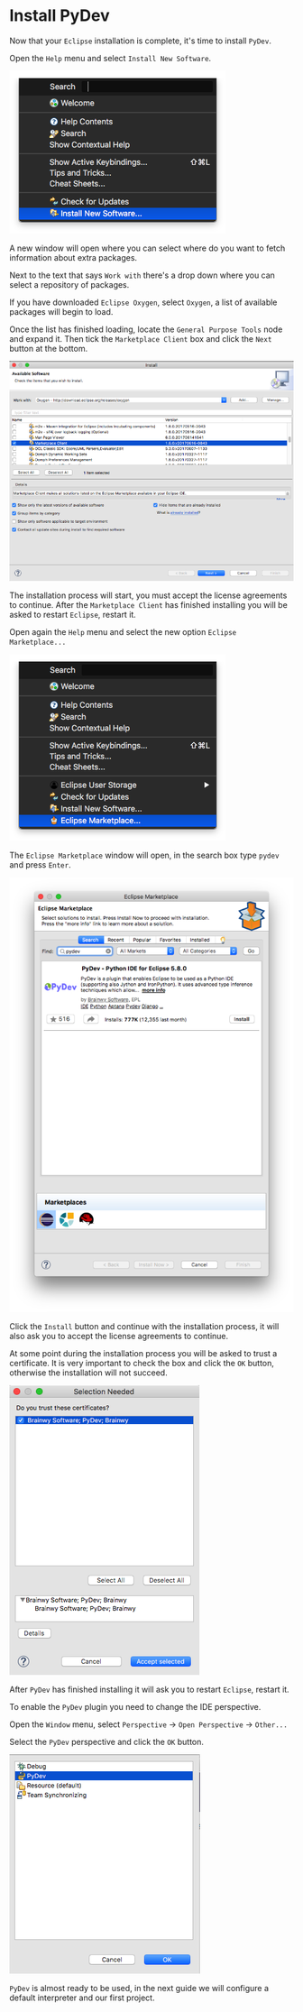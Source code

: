 # Install PyDev

Now that your `Eclipse` installation is complete, it's time to install `PyDev`.

Open the `Help` menu and select `Install New Software`. 

![Install New Software](./images/1.png)

A new window will open where you can select where do you want to fetch information about extra packages.

Next to the text that says `Work with` there's a drop down where you can select a repository of packages.

If you have downloaded `Eclipse Oxygen`, select `Oxygen`, a list of available packages will begin to load.

Once the list has finished loading, locate the `General Purpose Tools` node and expand it. Then tick the `Marketplace Client` box and click the `Next` button at the bottom.

![Marketplace Client](./images/2.png)

The installation process will start, you must accept the license agreements to continue. After the `Marketplace Client` has finished installing you will be asked to restart `Eclipse`, restart it.

Open again the `Help` menu and select the new option `Eclipse Marketplace...`

![Eclipse Marketplace](./images/3.png)

The `Eclipse Marketplace` window will open, in the search box type `pydev` and press `Enter`.

![Eclipse Marketplace](./images/4.png)

Click the `Install` button and continue with the installation process, it will also ask you to accept the license agreements to continue.

At some point during the installation process you will be asked to trust a certificate. It is very important to check the box and click the `OK` button, otherwise the installation will not succeed.

![Certificate](./images/5.png)

After `PyDev` has finished installing it will ask you to restart `Eclipse`, restart it.

To enable the `PyDev` plugin you need to change the IDE perspective.

Open the `Window` menu, select `Perspective` -> `Open Perspective` -> `Other...`

Select the `PyDev` perspective and click the `OK` button.

![Perspective](./images/6.png)

`PyDev` is almost ready to be used, in the next guide we will configure a default interpreter and our first project.
